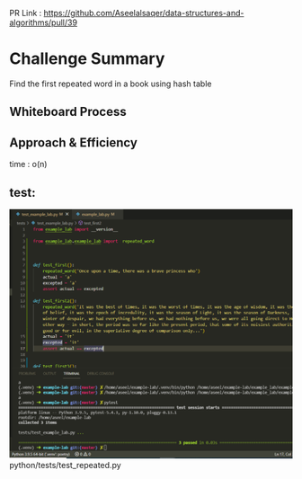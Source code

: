 PR Link : https://github.com/Aseelalsaqer/data-structures-and-algorithms/pull/39

# Challenge Summary
Find the first repeated word in a book using hash table

## Whiteboard Process
<!-- Embedded whiteboard image -->

## Approach & Efficiency
time : o(n)


## test:
<img src = "test31.PNG">
python/tests/test_repeated.py
